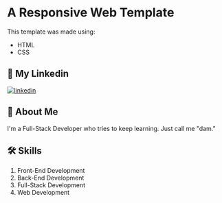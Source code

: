 # A Responsive Web Template

This template was made using:
- HTML
- CSS

## 🔗 My Linkedin
[![linkedin](https://img.shields.io/badge/linkedin-0A66C2?style=for-the-badge&logo=linkedin&logoColor=white)](https://www.linkedin.com/in/pangeran-saddam-husain-2b5096207/)

## 🚀 About Me
I'm a Full-Stack Developer who tries to keep learning. Just call me "dam."

## 🛠 Skills
1. Front-End Development
2. Back-End Development
3. Full-Stack Development
4. Web Development
